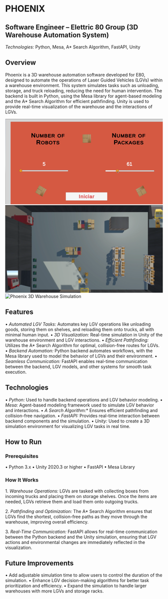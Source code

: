 # PHOENIX

## Software Engineer – Elettric 80 Group (3D Warehouse Automation System)
*Technologies:* Python, Mesa, A* Search Algorithm, FastAPI, Unity

## Overview

Phoenix is a 3D warehouse automation software developed for E80, designed to automate the operations of Laser Guided Vehicles (LGVs) within a warehouse environment. This system simulates tasks such as unloading, storage, and truck reloading, reducing the need for human intervention. The backend is built in Python, using the Mesa library for agent-based modeling and the A* Search Algorithm for efficient pathfinding. Unity is used to provide real-time visualization of the warehouse and the interactions of LGVs.

![Phoenix 3D Warehouse Simulation](PHOENIX.png)
![Phoenix 3D Warehouse Simulation](SIMULATION.png)
![Phoenix 3D Warehouse Simulation](Phoenix_collaborators.png)

## Features

•⁠  ⁠*Automated LGV Tasks:* Automates key LGV operations like unloading goods, storing them on shelves, and reloading them onto trucks, all with minimal human input.
•⁠  ⁠*3D Visualization:* Real-time simulation in Unity of the warehouse environment and LGV interactions.
•⁠  ⁠*Efficient Pathfinding:* Utilizes the A* Search Algorithm for optimal, collision-free routes for LGVs.
•⁠  ⁠*Backend Automation:* Python backend automates workflows, with the Mesa library used to model the behavior of LGVs and their environment.
•⁠  ⁠*Seamless Communication:* FastAPI enables real-time communication between the backend, LGV models, and other systems for smooth task execution.

## Technologies

•⁠  ⁠*Python:* Used to handle backend operations and LGV behavior modeling.
•⁠  ⁠*Mesa:* Agent-based modeling framework used to simulate LGV behavior and interactions.
•⁠  ⁠*A Search Algorithm:** Ensures efficient pathfinding and collision-free navigation.
•⁠  ⁠*FastAPI:* Provides real-time interaction between backend components and the simulation.
•⁠  ⁠*Unity:* Used to create a 3D simulation environment for visualizing LGV tasks in real time.

## How to Run

### Prerequisites

•⁠  ⁠Python 3.x
•⁠  ⁠Unity 2020.3 or higher
•⁠  ⁠FastAPI
•⁠  ⁠Mesa Library

### How It Works

1.⁠ ⁠*Warehouse Operations:*
   LGVs are tasked with collecting boxes from incoming trucks and placing them on storage shelves. Once the items are needed, LGVs retrieve them and load them onto outgoing trucks.

2.⁠ ⁠*Pathfinding and Optimization:*
   The A* Search Algorithm ensures that LGVs find the shortest, collision-free paths as they move through the warehouse, improving overall efficiency.

3.⁠ ⁠*Real-Time Communication:*
   FastAPI allows for real-time communication between the Python backend and the Unity simulation, ensuring that LGV actions and environmental changes are immediately reflected in the visualization.

## Future Improvements

•⁠  ⁠Add adjustable simulation time to allow users to control the duration of the simulation.
•⁠  ⁠Enhance LGV decision-making algorithms for better task prioritization and efficiency.
•⁠  ⁠Expand the simulation to handle larger warehouses with more LGVs and storage racks.
